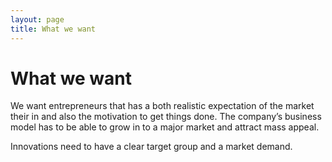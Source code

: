 ```yaml
---
layout: page
title: What we want
---
```


# What we want

We want entrepreneurs that has a both realistic expectation of the market their in and also the motivation to get things done. The company’s business model has to be able to grow in to a major market and attract mass appeal.

Innovations need to have a clear target group and a market demand.
